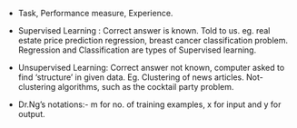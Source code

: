 - Task, Performance measure, Experience.
- Supervised Learning : Correct answer is known. Told to us. eg. real estate price prediction regression, breast cancer classification problem. Regression and Classification are types of Supervised learning.
- Unsupervised Learning: Correct answer not known, computer asked to find ‘structure’ in given data. Eg. Clustering of news articles. Not-clustering algorithms, such as the cocktail party problem.

- Dr.Ng’s notations:- m for no. of training examples, x for input and y for output.
